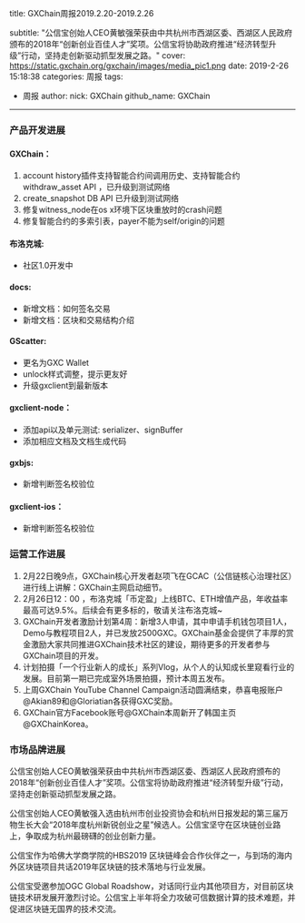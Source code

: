 title: GXChain周报2019.2.20-2019.2.26

subtitle: "公信宝创始人CEO黄敏强荣获由中共杭州市西湖区委、西湖区人民政府颁布的2018年“创新创业百佳人才”奖项。公信宝将协助政府推进“经济转型升级”行动，坚持走创新驱动抓型发展之路。"
cover: https://static.gxchain.org/gxchain/images/media_pic1.png
date: 2019-2-26 15:18:38
categories: 周报
tags:
  - 周报
author:
    nick: GXChain
    github_name: GXChain
---

### 产品开发进展
#### GXChain：
1. account history插件支持智能合约间调用历史、支持智能合约withdraw_asset API ，已升级到测试网络
2. create_snapshot DB API 已升级到测试网络
3. 修复witness_node在os x环境下区块重放时的crash问题
4. 修复智能合约的多索引表，payer不能为self/origin的问题


#### 布洛克城:
- 社区1.0开发中

#### docs:
- 新增文档：如何签名交易
- 新增文档：区块和交易结构介绍

#### GScatter:
- 更名为GXC Wallet
- unlock样式调整，提示更友好
- 升级gxclient到最新版本

#### gxclient-node：
- 添加api以及单元测试: serializer、signBuffer
- 添加相应文档及文档生成代码

#### gxbjs:
- 新增判断签名校验位

#### gxclient-ios：
- 新增判断签名校验位



### 运营工作进展

1. 2月22日晚9点，GXChain核心开发者赵项飞在GCAC（公信链核心治理社区）进行线上讲解：GXChain主网启动细节。
2. 2月26日12：00 ，布洛克城「币定盈」上线BTC、ETH增值产品，年收益率最高可达9.5%。后续会有更多标的，敬请关注布洛克城~ 
3. GXChain开发者激励计划第4周：新增3人申请，其中申请手机钱包项目1人，Demo与教程项目2人，并已发放2500GXC。GXChain基金会提供了丰厚的赏金激励大家共同推进GXChain技术社区的建设，期待更多的开发者参与GXChain项目的开发。
4. 计划拍摄「一个行业新人的成长」系列Vlog，从个人的认知成长里窥看行业的发展。目前第一期已完成室外场景拍摄，预计本周五发布。
5. 上周GXChain YouTube Channel Campaign活动圆满结束，恭喜电报账户@Akian89和@Gloriatian各获得GXC奖励。
6. GXChain官方Facebook账号@GXChain本周新开了韩国主页@GXChainKorea。



### 市场品牌进展

公信宝创始人CEO黄敏强荣获由中共杭州市西湖区委、西湖区人民政府颁布的2018年“创新创业百佳人才”奖项。公信宝将协助政府推进“经济转型升级”行动，坚持走创新驱动抓型发展之路。

公信宝创始人CEO黄敏强入选由杭州市创业投资协会和杭州日报发起的第三届万物生长大会“2018年度杭州新锐创业之星”候选人。公信宝坚守在区块链创业路上，争取成为杭州最磅礴的创业创新力量。

公信宝作为哈佛大学商学院的HBS2019 区块链峰会合作伙伴之一，与到场的海内外区块链项目共话2019年区块链的技术落地与行业发展。

公信宝受邀参加OGC Global Roadshow，对话同行业内其他项目方，对目前区块链技术研发展开激烈讨论。公信宝上半年将全力攻破可信数据计算的技术难题，并促进区块链无国界的技术交流。